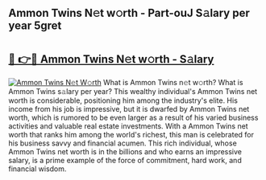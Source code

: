 ## Ammon Twins N𝚎t w𝚘rth - Part-ouJ S𝚊lary per year 5gret

# <h2><a href="http://gc2oq6k.nevu.top/?p=Ammon+Twins">🔗 👉🔴 Ammon Twins N𝚎t w𝚘rth - S𝚊lary</a></h2>

[![Ammon Twins N𝚎t W𝚘rth](https://i.imgur.com/Oavwk0R.jpeg)](http://gc2oq6k.nevu.top/?p=Ammon+Twins)
What is Ammon Twins n𝚎t w𝚘rth? What is Ammon Twins s𝚊lary per year?
This wealthy individual's Ammon Twins net worth is considerable, positioning him among the industry's elite. His income from his job is impressive, but it is dwarfed by Ammon Twins net worth, which is rumored to be even larger as a result of his varied business activities and valuable real estate investments. With a Ammon Twins net worth that ranks him among the world's richest, this man is celebrated for his business savvy and financial acumen. This rich individual, whose Ammon Twins net worth is in the billions and who earns an impressive salary, is a prime example of the force of commitment, hard work, and financial wisdom.

